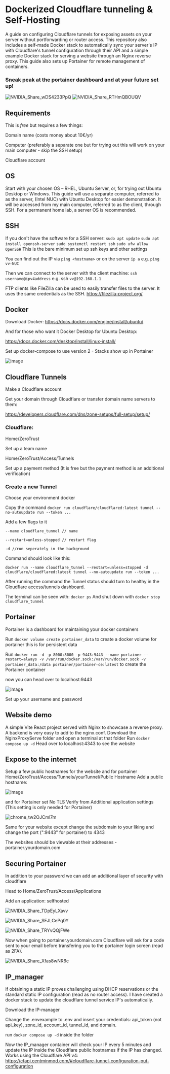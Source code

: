 # Dockerized Cloudflare tunneling & Self-Hosting
 A guide on configuring Cloudflare tunnels for exposing assets on your server without portforwarding or router access. This repository also includes a self-made Docker stack to automatically sync your server's IP with Cloudflare's tunnel 
 configuration through their API and a simple example Docker stack for serving a website through an Nginx reverse proxy. This guide also sets up Portainer for remote management of containers.

### Sneak peak at the portainer dashboard and at your future set up!
![NVIDIA_Share_wDS4233PpQ](https://github.com/V-vTK/Dockerized-Cloudflare-tunneling-and-self-hosting/assets/97534406/5339f77d-b3db-44df-a41f-49afe40d477a)
![NVIDIA_Share_RTHmQBOUQV](https://github.com/V-vTK/Dockerized-Cloudflare-tunneling-and-self-hosting/assets/97534406/27958c71-657b-44c9-901a-59d6a21102d2)


## Requirements
This is *free* but requires a few things:

Domain name (costs money about 10€/yr)

Computer (preferably a separate one but for trying out this will work on your main computer - skip the SSH setup)

Cloudflare account


## OS
Start with your chosen OS – RHEL, Ubuntu Server, or, for trying out Ubuntu Desktop or Windows. This guide will use a separate computer, referred to as the server, (Intel NUC) with Ubuntu Desktop for easier demonstration. It will be accessed from my main computer, referred to as the client, through SSH. For a permanent home lab, a server OS is recommended.


## SSH
If you don't have the software for a SSH server:
```sudo apt update```
```sudo apt install openssh-server```
```sudo systemctl restart ssh```
```sudo ufw allow OpenSSH```
This is the bare minimum set up ssh keys and other settings

You can find out the IP via ```ping <hostname>``` or on the server ```ip a```
e.g. ```ping vv-NUC```

Then we can connect to the server with the client machine:
```ssh username@ipv4address``` e.g. ssh ```vv@192.168.1.1```

FTP clients like FileZilla can be used to easily transfer files to the server. It uses the same credentials as the SSH.
https://filezilla-project.org/

## Docker
Download Docker:
https://docs.docker.com/engine/install/ubuntu/

And for those who want it Docker Desktop for Ubuntu Desktop:

https://docs.docker.com/desktop/install/linux-install/

Set up docker-compose to use version 2 - Stacks show up in Portainer

![image](https://github.com/V-vTK/Dockerized-Cloudflare-tunneling-and-self-hosting/assets/97534406/a52f67da-d7c5-4e85-a401-584b750f35b6)

## Cloudflare Tunnels

Make a Cloudflare account

Get your domain through Cloudflare or transfer domain name servers to them:

https://developers.cloudflare.com/dns/zone-setups/full-setup/setup/

### Cloudflare:

Home/ZeroTrust

Set up a team name

Home/ZeroTrust/Access/Tunnels

Set up a payment method (It is free but the payment method is an additional verification)

### Create a new Tunnel

Choose your environment docker

Copy the command ```docker run cloudflare/cloudflared:latest tunnel --no-autoupdate run --token ...```

Add a few flags to it

```--name cloudflare_tunnel // name```

```--restart=unless-stopped // restart flag```

```-d //run seperately in the background```

Command should look like this:

```docker run --name cloudflare_tunnel --restart=unless=stopped -d cloudflare/cloudflared:latest tunnel --no-autoupdate run --token ...```

After running the command the Tunnel status should turn to healthy in the Cloudflare access/tunnels dashboard.

The terminal can be seen with:
```docker ps```
And shut down with
```docker stop cloudflare_tunnel```

## Portainer
Portainer is a dashboard for maintaining your docker containers

Run ```docker volume create portainer_data``` to create a docker volume for portainer this is for persistent data 

Run ```docker run -d -p 8000:8000 -p 9443:9443 --name portainer --restart=always -v /var/run/docker.sock:/var/run/docker.sock -v portainer_data:/data portainer/portainer-ce:latest``` to create the Portainer container

now you can head over to localhost:9443

![image](https://github.com/V-vTK/Dockerized-Cloudflare-tunneling-and-self-hosting/assets/97534406/27e7a07f-b71b-4b60-a2cd-19208cadd7a6)

Set up your username and password

## Website demo
A simple Vite React project served with Nginx to showcase a reverse proxy. A backend is very easy to add to the nginx.conf.
Download the NginxProxyServe folder and open a terminal at that folder
Run ```docker compose up -d```
Head over to localhost:4343 to see the website

## Expose to the internet

Setup a few public hostnames for the website and for portainer
Home/ZeroTrust/Access/Tunnels/yourTunnel/Public Hostname
Add a public hostname:

![image](https://github.com/V-vTK/Dockerized-Cloudflare-tunneling-and-self-hosting/assets/97534406/74241c70-c10c-4e5e-92c6-0311f0dd73d0)


and for Portainer set No TLS Verify from Additional application settings (This setting is only needed for Portainer) 

![chrome_tw2OJCml7m](https://github.com/V-vTK/Dockerized-Cloudflare-tunneling-and-self-hosting/assets/97534406/8977cd5d-78dd-4aff-b6f3-59c1c599403c)


Same for your website except change the subdomain to your liking and change the port (":9443" for portainer) to 4343


The websites should be viewable at their addresses - portainer.yourdomain.com


## Securing Portainer
In addition to your password we can add an additional layer of security with cloudflare


Head to Home/ZeroTrust/Access/Applications

Add an application: selfhosted

![NVIDIA_Share_TDpEyLXavv](https://github.com/V-vTK/Dockerized-Cloudflare-tunneling-and-self-hosting/assets/97534406/65fd8e29-9bac-4ebe-a504-329b185dab23)

![NVIDIA_Share_SFJLCePq0Y](https://github.com/V-vTK/Dockerized-Cloudflare-tunneling-and-self-hosting/assets/97534406/52651c9f-3184-44d3-857c-4a8e3b964a08)

![NVIDIA_Share_TRYvQQjFWe](https://github.com/V-vTK/Dockerized-Cloudflare-tunneling-and-self-hosting/assets/97534406/2137a070-779e-4bad-b001-c8d10e2f0163)


Now when going to portainer.yourdomain.com Cloudflare will ask for a code sent to your email before transfering you to the portainer login screen (read as 2FA).

![NVIDIA_Share_Xfas8wNR6c](https://github.com/V-vTK/Dockerized-Cloudflare-tunneling-and-self-hosting/assets/97534406/b6fe58c4-6ad9-43ef-9fd5-1a92dab4213e)



## IP_manager
If obtaining a static IP proves challenging using DHCP reservations or the standard static IP configuration (read as no router access). I have created a docker stack to update the cloudflare tunnel service IP's automatically.

Download the IP-manager

Change the .envexample to .env and insert your credentials: api_token (not api_key), zone_id, account_id, tunnel_id, and domain.

run ```docker compose up -d``` inside the folder

Now the IP_manager container will check your IP every 5 minutes and update the IP inside the Cloudflare public hostnames if the IP has changed.
Works using the Cloudflare API v4: https://cfapi.centminmod.com/#cloudflare-tunnel-configuration-put-configuration




